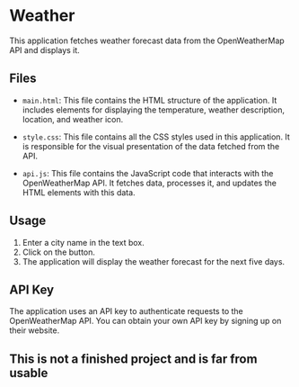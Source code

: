 # Weather
This application fetches weather forecast data from the OpenWeatherMap API and displays it.

## Files

- `main.html`: This file contains the HTML structure of the application. It includes elements for displaying the temperature, weather description, location, and weather icon.

- `style.css`: This file contains all the CSS styles used in this application. It is responsible for the visual presentation of the data fetched from the API.

- `api.js`: This file contains the JavaScript code that interacts with the OpenWeatherMap API. It fetches data, processes it, and updates the HTML elements with this data.

## Usage

1. Enter a city name in the text box.
2. Click on the button.
3. The application will display the weather forecast for the next five days.

## API Key

The application uses an API key to authenticate requests to the OpenWeatherMap API. You can obtain your own API key by signing up on their website.

## This is not a finished project and is far from usable
